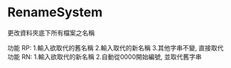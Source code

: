 # RenameSystem
更改資料夾底下所有檔案之名稱

功能 RP:
  1.輸入欲取代的舊名稱
  2.輸入取代的新名稱
  3.其他字串不變, 直接取代
功能 RN:
  1.輸入欲取代的新名稱
  2.自動從0000開始編號, 並取代舊字串
